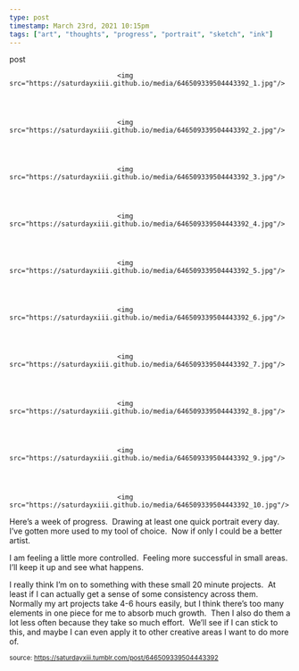 ```yaml
---
type: post
timestamp: March 23rd, 2021 10:15pm
tags: ["art", "thoughts", "progress", "portrait", "sketch", "ink"]
---
```

post


                               <img src="https://saturdayxiii.github.io/media/646509339504443392_1.jpg"/>
                           

                                                                                                                           

                               <img src="https://saturdayxiii.github.io/media/646509339504443392_2.jpg"/>
                           

                                                                                                                           

                               <img src="https://saturdayxiii.github.io/media/646509339504443392_3.jpg"/>
                           

                                                                                                                           

                               <img src="https://saturdayxiii.github.io/media/646509339504443392_4.jpg"/>
                           

                                                                                                                           

                               <img src="https://saturdayxiii.github.io/media/646509339504443392_5.jpg"/>
                           

                                                                                                                           

                               <img src="https://saturdayxiii.github.io/media/646509339504443392_6.jpg"/>
                           

                                                                                                                           

                               <img src="https://saturdayxiii.github.io/media/646509339504443392_7.jpg"/>
                           

                                                                                                                           

                               <img src="https://saturdayxiii.github.io/media/646509339504443392_8.jpg"/>
                           

                                                                                                                           

                               <img src="https://saturdayxiii.github.io/media/646509339504443392_9.jpg"/>
                           

                                                                                                                           

                               <img src="https://saturdayxiii.github.io/media/646509339504443392_10.jpg"/>
                           

                                                                                                                      
Here’s a week of progress.  Drawing at least one quick portrait every day.  I’ve gotten more used to my tool of choice.  Now if only I could be a better artist.

I am feeling a little more controlled.  Feeling more successful in small areas.  I’ll keep it up and see what happens.

I really think I’m on to something with these small 20 minute projects.  At least if I can actually get a sense of some consistency across them.  Normally my art projects take 4-6 hours easily, but I think there’s too many elements in one piece for me to absorb much growth.  Then I also do them a lot less often because they take so much effort.  We’ll see if I can stick to this, and maybe I can even apply it to other creative areas I want to do more of.<br/>
 
                                    
                
                
                
                
                                
<small>source: https://saturdayxiii.tumblr.com/post/646509339504443392</small>